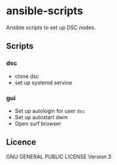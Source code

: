 # ansible-scripts

Ansible scripts to set up DSC nodes.

## Scripts

### dsc
- clone dsc
- set up systemd service

### gui
- Set up autologin for user `dsc`
- Set up autostart dwm
- Open surf browser


## Licence

GNU GENERAL PUBLIC LICENSE Version 3
